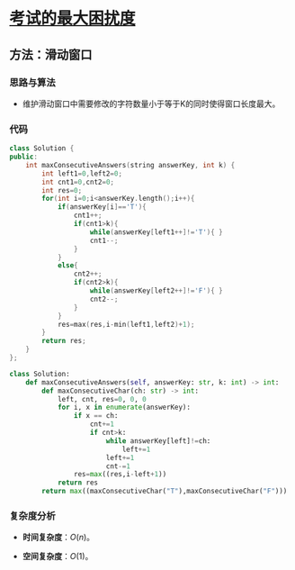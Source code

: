# [考试的最大困扰度](https://leetcode-cn.com/problems/maximize-the-confusion-of-an-exam/)

## 方法：滑动窗口

### 思路与算法

- 维护滑动窗口中需要修改的字符数量小于等于K的同时使得窗口长度最大。

### 代码

```c++
class Solution {
public:
    int maxConsecutiveAnswers(string answerKey, int k) {
        int left1=0,left2=0;
        int cnt1=0,cnt2=0;
        int res=0;
        for(int i=0;i<answerKey.length();i++){
            if(answerKey[i]=='T'){
                cnt1++;
                if(cnt1>k){
                    while(answerKey[left1++]!='T'){ }
                    cnt1--;
                }
            }
            else{
                cnt2++;
                if(cnt2>k){
                    while(answerKey[left2++]!='F'){ }
                    cnt2--;
                }
            }
            res=max(res,i-min(left1,left2)+1);
        }
        return res;
    }
};
```

```python
class Solution:
    def maxConsecutiveAnswers(self, answerKey: str, k: int) -> int:
        def maxConsecutiveChar(ch: str) -> int:
            left, cnt, res=0, 0, 0
            for i, x in enumerate(answerKey):
                if x == ch:
                    cnt+=1
                    if cnt>k:
                        while answerKey[left]!=ch:
                            left+=1
                        left+=1
                        cnt-=1
                res=max((res,i-left+1))
            return res
        return max((maxConsecutiveChar("T"),maxConsecutiveChar("F")))
```

### 复杂度分析

- **时间复杂度**：$O(n)$。

- **空间复杂度**：$O(1)$。

